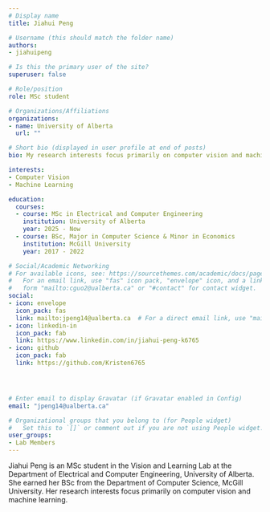 ```yaml
---
# Display name
title: Jiahui Peng

# Username (this should match the folder name)
authors:
- jiahuipeng

# Is this the primary user of the site?
superuser: false

# Role/position
role: MSc student

# Organizations/Affiliations
organizations:
- name: University of Alberta
  url: ""

# Short bio (displayed in user profile at end of posts)
bio: My research interests focus primarily on computer vision and machine learning.

interests:
- Computer Vision
- Machine Learning

education:
  courses:
  - course: MSc in Electrical and Computer Engineering
    institution: University of Alberta
    year: 2025 - Now
  - course: BSc, Major in Computer Science & Minor in Economics
    institution: McGill University
    year: 2017 - 2022

# Social/Academic Networking
# For available icons, see: https://sourcethemes.com/academic/docs/page-builder/#icons
#   For an email link, use "fas" icon pack, "envelope" icon, and a link in the
#   form "mailto:cguo2@ualberta.ca" or "#contact" for contact widget.
social:
- icon: envelope
  icon_pack: fas
  link: mailto:jpeng14@ualberta.ca  # For a direct email link, use "mailto:cguo2@ualberta.ca".
- icon: linkedin-in
  icon_pack: fab
  link: https://www.linkedin.com/in/jiahui-peng-k6765
- icon: github
  icon_pack: fab
  link: https://github.com/Kristen6765




# Enter email to display Gravatar (if Gravatar enabled in Config)
email: "jpeng14@ualberta.ca"

# Organizational groups that you belong to (for People widget)
#   Set this to `[]` or comment out if you are not using People widget.
user_groups:
- Lab Members
---
```


Jiahui Peng is an MSc student in the Vision and Learning Lab at the Department of Electrical and Computer Engineering, University of Alberta. She earned her BSc from the Department of Computer Science, McGill University. Her research interests focus primarily on computer vision and machine learning.